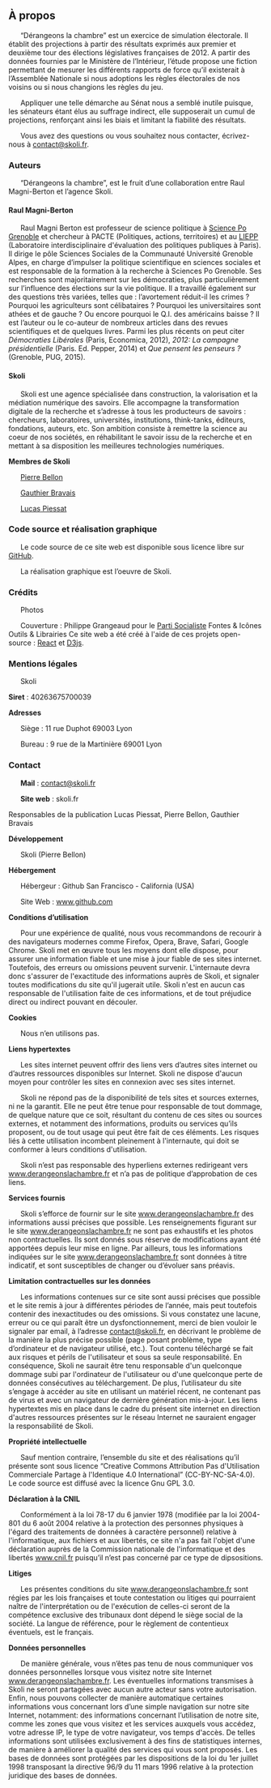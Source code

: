 ## À propos

&nbsp;&nbsp;&nbsp;&nbsp;&nbsp;&nbsp;“Dérangeons la chambre” est un exercice de simulation électorale. Il établit des projections à partir des résultats exprimés aux premier et deuxième tour des élections législatives françaises de 2012. A partir des données fournies par le Ministère de l’Intérieur, l’étude propose une fiction permettant de mesurer les différents rapports de force qu’il existerait à l’Assemblée Nationale si nous adoptions les règles électorales de nos voisins ou si nous changions les règles du jeu.  

&nbsp;&nbsp;&nbsp;&nbsp;&nbsp;&nbsp;Appliquer une telle démarche au Sénat nous a semblé inutile puisque, les sénateurs étant élus au suffrage indirect, elle supposerait un cumul de projections, renforçant ainsi les biais et limitant la fiabilité des résultats.

&nbsp;&nbsp;&nbsp;&nbsp;&nbsp;&nbsp;Vous avez des questions ou vous souhaitez nous contacter, écrivez-nous à [contact@skoli.fr](mailto:contact@skoli.fr).

### Auteurs
&nbsp;&nbsp;&nbsp;&nbsp;&nbsp;&nbsp;“Dérangeons la chambre”, est le fruit d’une collaboration entre Raul Magni-Berton et l’agence Skoli.

#### Raul Magni-Berton
&nbsp;&nbsp;&nbsp;&nbsp;&nbsp;&nbsp;Raul Magni Berton est professeur de science politique à [Science Po Grenoble](http://www.sciencespo-grenoble.fr/membres/magni-berton-raul/) et chercheur à PACTE (Politiques, actions, territoires) et au [LIEPP](http://www.sciencespo.fr/liepp/fr/users/raulmagni-berton) (Laboratoire interdisciplinaire d'évaluation des politiques publiques à Paris). Il dirige le pôle Sciences Sociales de la  Communauté Université Grenoble Alpes, en charge d’impulser la politique scientifique en  sciences sociales et est responsable de la formation à la recherche à Sciences Po Grenoble.
Ses recherches sont majoritairement sur les démocraties, plus particulièrement sur l’influence des élections sur la vie politique. Il a travaillé également sur des questions très variées, telles que : l’avortement réduit-il les crimes ? Pourquoi les agriculteurs sont célibataires ? Pourquoi les universitaires sont athées et de gauche ? Ou encore pourquoi le Q.I. des américains baisse ? Il est l’auteur ou le co-auteur de nombreux articles dans des revues scientifiques et de quelques livres. Parmi les plus récents on peut citer *Démocraties Libérales* (Paris, Economica, 2012), *2012: La campagne présidentielle* (Paris. Ed. Pepper, 2014) et *Que pensent les penseurs ?* (Grenoble, PUG, 2015).

#### Skoli
&nbsp;&nbsp;&nbsp;&nbsp;&nbsp;&nbsp;Skoli est une agence spécialisée dans construction, la valorisation et la médiation numérique des savoirs. Elle accompagne la transformation digitale de la recherche et s’adresse à tous les producteurs de savoirs : chercheurs, laboratoires, universités, institutions, think-tanks, éditeurs, fondations, auteurs, etc. Son ambition consiste à remettre la science au coeur de nos sociétés, en réhabilitant le savoir issu de la recherche et en mettant à sa disposition les meilleures technologies numériques.

  **Membres de Skoli**

&nbsp;&nbsp;&nbsp;&nbsp;&nbsp;&nbsp;[Pierre Bellon](https://pbellon.github.io/#!/en)

&nbsp;&nbsp;&nbsp;&nbsp;&nbsp;&nbsp;[Gauthier Bravais](https://www.linkedin.com/in/gauthier-bravais-16815055)

&nbsp;&nbsp;&nbsp;&nbsp;&nbsp;&nbsp;[Lucas Piessat](https://www.linkedin.com/in/lucaspiessat)


### Code source et réalisation graphique
&nbsp;&nbsp;&nbsp;&nbsp;&nbsp;&nbsp;Le code source de ce site web est disponible sous licence libre sur [GitHub](https://github.com/Skoli-Code/DerangeonsLaChambre).

&nbsp;&nbsp;&nbsp;&nbsp;&nbsp;&nbsp;La réalisation graphique est l’oeuvre de Skoli.

### Crédits
&nbsp;&nbsp;&nbsp;&nbsp;&nbsp;&nbsp;Photos

&nbsp;&nbsp;&nbsp;&nbsp;&nbsp;&nbsp;Couverture : Philippe Grangeaud pour le [Parti Socialiste](https://www.flickr.com/photos/partisocialiste/8047476496/in/photolist-eHneys-dg8Ez7-dg8qoL-xboqq-dg8cfV-dg8n7k-dg8sAj-dg8jdU-dg8rDV-dg8hLd-nJQAWJ/)
  Fontes & Icônes
  Outils & Librairies
  Ce site web a été créé à l'aide de ces projets open-source : [React](https://facebook.github.io/react/) et [D3js](https://d3js.org/).


### Mentions légales
&nbsp;&nbsp;&nbsp;&nbsp;&nbsp;&nbsp;Skoli

  **Siret** : 40263675700039

  **Adresses**

&nbsp;&nbsp;&nbsp;&nbsp;&nbsp;&nbsp;Siège : 11 rue Duphot 69003 Lyon

&nbsp;&nbsp;&nbsp;&nbsp;&nbsp;&nbsp;Bureau : 9 rue de la Martinière 69001 Lyon

### Contact

&nbsp;&nbsp;&nbsp;&nbsp;&nbsp;&nbsp;**Mail** : contact@skoli.fr

&nbsp;&nbsp;&nbsp;&nbsp;&nbsp;&nbsp;**Site web** : skoli.fr

  Responsables de la publication
  Lucas Piessat, Pierre Bellon, Gauthier Bravais

**Développement**

&nbsp;&nbsp;&nbsp;&nbsp;&nbsp;&nbsp;Skoli (Pierre Bellon)

**Hébergement**

&nbsp;&nbsp;&nbsp;&nbsp;&nbsp;&nbsp;Hébergeur : Github San Francisco - California (USA)

&nbsp;&nbsp;&nbsp;&nbsp;&nbsp;&nbsp;Site Web : www.github.com

**Conditions d’utilisation**

&nbsp;&nbsp;&nbsp;&nbsp;&nbsp;&nbsp;Pour une expérience de qualité, nous vous recommandons de recourir à des navigateurs modernes comme Firefox, Opera, Brave, Safari, Google Chrome. Skoli met en œuvre tous les moyens dont elle dispose, pour assurer une information fiable et une mise à jour fiable de ses sites internet. Toutefois, des erreurs ou omissions peuvent survenir. L'internaute devra donc s'assurer de l'exactitude des informations auprès de Skoli, et signaler toutes modifications du site qu'il jugerait utile. Skoli n'est en aucun cas responsable de l'utilisation faite de ces informations, et de tout préjudice direct ou indirect pouvant en découler.

**Cookies**

&nbsp;&nbsp;&nbsp;&nbsp;&nbsp;&nbsp;Nous n’en utilisons pas.

**Liens hypertextes**

&nbsp;&nbsp;&nbsp;&nbsp;&nbsp;&nbsp;Les sites internet peuvent offrir des liens vers d’autres sites internet ou d’autres ressources disponibles sur Internet. Skoli ne dispose d'aucun moyen pour contrôler les sites en connexion avec ses sites internet.

&nbsp;&nbsp;&nbsp;&nbsp;&nbsp;&nbsp;Skoli ne répond pas de la disponibilité de tels sites et sources externes, ni ne la garantit. Elle ne peut être tenue pour responsable de tout dommage, de quelque nature que ce soit, résultant du contenu de ces sites ou sources externes, et notamment des informations, produits ou services qu’ils proposent, ou de tout usage qui peut être fait de ces éléments. Les risques liés à cette utilisation incombent pleinement à l'internaute, qui doit se conformer à leurs conditions d'utilisation.

&nbsp;&nbsp;&nbsp;&nbsp;&nbsp;&nbsp;Skoli n’est pas responsable des hyperliens externes redirigeant vers www.derangeonslachambre.fr et n’a pas de politique d’approbation de ces liens.

**Services fournis**

&nbsp;&nbsp;&nbsp;&nbsp;&nbsp;&nbsp;Skoli s’efforce de fournir sur le site www.derangeonslachambre.fr des informations aussi précises que possible. Les renseignements figurant sur le site www.derangeonslachambre.fr ne sont pas exhaustifs et les photos non contractuelles. Ils sont donnés sous réserve de modifications ayant été apportées depuis leur mise en ligne. Par ailleurs, tous les informations indiquées sur le site www.derangeonslachambre.fr sont données à titre indicatif, et sont susceptibles de changer ou d’évoluer sans préavis.

**Limitation contractuelles sur les données**

&nbsp;&nbsp;&nbsp;&nbsp;&nbsp;&nbsp;Les informations contenues sur ce site sont aussi précises que possible et le site remis à jour à différentes périodes de l’année, mais peut toutefois contenir des inexactitudes ou des omissions. Si vous constatez une lacune, erreur ou ce qui paraît être un dysfonctionnement, merci de bien vouloir le signaler par email, à l’adresse contact@skoli.fr, en décrivant le problème de la manière la plus précise possible (page posant problème, type d’ordinateur et de navigateur utilisé, etc.). Tout contenu téléchargé se fait aux risques et périls de l'utilisateur et sous sa seule responsabilité. En conséquence, Skoli ne saurait être tenu responsable d'un quelconque dommage subi par l'ordinateur de l'utilisateur ou d'une quelconque perte de données consécutives au téléchargement. De plus, l’utilisateur du site s’engage à accéder au site en utilisant un matériel récent, ne contenant pas de virus et avec un navigateur de dernière génération mis-à-jour. Les liens hypertextes mis en place dans le cadre du présent site internet en direction d'autres ressources présentes sur le réseau Internet ne sauraient engager la responsabilité de Skoli.

**Propriété intellectuelle**

&nbsp;&nbsp;&nbsp;&nbsp;&nbsp;&nbsp;Sauf mention contraire, l’ensemble du site et des réalisations qu’il présente sont sous licence “Creative Commons Attribution Pas d'Utilisation Commerciale Partage à l'Identique 4.0 International” (CC-BY-NC-SA-4.0). Le code source est diffusé avec la licence Gnu GPL 3.0.

**Déclaration à la CNIL**

&nbsp;&nbsp;&nbsp;&nbsp;&nbsp;&nbsp;Conformément à la loi 78-17 du 6 janvier 1978 (modifiée par la loi 2004-801 du 6 août 2004 relative à la protection des personnes physiques à l'égard des traitements de données à caractère personnel) relative à l'informatique, aux fichiers et aux libertés, ce site n'a pas fait l'objet d'une déclaration auprès de la Commission nationale de l'informatique et des libertés www.cnil.fr puisqu’il n’est pas concerné par ce type de dipsositions.

**Litiges**

&nbsp;&nbsp;&nbsp;&nbsp;&nbsp;&nbsp;Les présentes conditions du site www.derangeonslachambre.fr sont régies par les lois françaises et toute contestation ou litiges qui pourraient naître de l'interprétation ou de l'exécution de celles-ci seront de la compétence exclusive des tribunaux dont dépend le siège social de la société. La langue de référence, pour le règlement de contentieux éventuels, est le français.

**Données personnelles**

&nbsp;&nbsp;&nbsp;&nbsp;&nbsp;&nbsp;De manière générale, vous n’êtes pas tenu de nous communiquer vos données personnelles lorsque vous visitez notre site Internet www.derangeonslachambre.fr. Les éventuelles informations transmises à Skoli ne seront partagées avec aucun autre acteur sans votre autorisation. Enfin, nous pouvons collecter de manière automatique certaines informations vous concernant lors d’une simple navigation sur notre site Internet, notamment: des informations concernant l’utilisation de notre site, comme les zones que vous visitez et les services auxquels vous accédez, votre adresse IP, le type de votre navigateur, vos temps d'accès. De telles informations sont utilisées exclusivement à des fins de statistiques internes, de manière à améliorer la qualité des services qui vous sont proposés. Les bases de données sont protégées par les dispositions de la loi du 1er juillet 1998 transposant la directive 96/9 du 11 mars 1996 relative à la protection juridique des bases de données.
